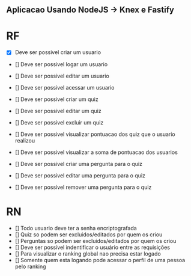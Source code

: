 ## Aplicacao Usando NodeJS -> Knex e Fastify

# RF

- [x] Deve ser possivel criar um usuario
- [] Deve ser possivel logar um usuario
- [] Deve ser possivel editar um usuario
- [] Deve ser possivel acessar um usuario

- [] Deve ser possivel criar um quiz
- [] Deve ser possivel editar um quiz
- [] Deve ser possivel excluir um quiz
- [] Deve ser possivel visualizar pontuacao dos quiz que o usuario realizou
- [] Deve ser possivel visualizar a soma de pontuacao dos usuarios

- [] Deve ser possivel criar uma pergunta para o quiz
- [] Deve ser possivel editar uma pergunta para o quiz
- [] Deve ser possivel remover uma pergunta para o quiz


# RN

- [] Todo usuario deve ter a senha encriptografada
- [] Quiz so podem ser excluidos/editados por quem os criou
- [] Perguntas so podem ser excluidos/editados por quem os criou
- [] Deve ser possível indentificar o usuário entre as requisições
- [] Para visualizar o ranking global nao precisa estar logado
- [] Somente quem esta logando pode acessar o perfil de uma pessoa pelo ranking

